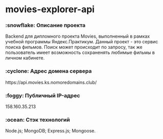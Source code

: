 <h1> movies-explorer-api </h1>

<h3>:snowflake: Описание проекта </h3>
<p>Backend для дипломного проекта Movies, выполненный в рамках учебной программы Яндекс.Практикум. Данный проект - это сервис поиска фильмов. 
Поиск может происходит по запросу, так же пользователь имеет возможность сохраненять любимые фильмы в личном кабинете. </p>

<h3>:cyclone: Адрес домена сервера </h3>
<p>https://api.movies.ks.nomoredomains.club/</p>

<h3>:foggy: Публичный IP-адрес</h3>
<p>158.160.35.213</p>

<h3>:ocean: Стэк технологий</h3> 
<p>
Node.js;
MongoDB;
Express.js;
Mongoose.
</p> 
